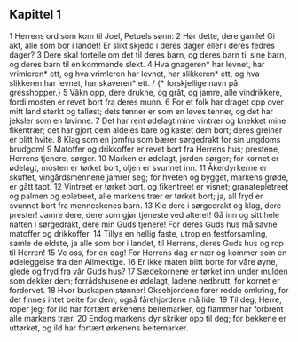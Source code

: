 ## Kapittel 1

1 Herrens ord som kom til Joel, Petuels sønn:
2 Hør dette, dere gamle! Gi akt, alle som bor i landet! Er slikt skjedd i deres dager eller i deres fedres dager?
3 Dere skal fortelle om det til deres barn, og deres barn til sine barn, og deres barn til en kommende slekt.
4 Hva gnageren* har levnet, har vrimleren* ett, og hva vrimleren har levnet, har slikkeren* ett, og hva slikkeren har levnet, har skaveren* ett. / {* forskjellige navn på gresshopper.}
5 Våkn opp, dere drukne, og gråt, og jamre, alle vindrikkere, fordi mosten er revet bort fra deres munn.
6 For et folk har draget opp over mitt land sterkt og talløst; dets tenner er som en løves tenner, og det har jeksler som en løvinne.
7 Det har rent ødelagt mine vintrær og knekket mine fikentrær; det har gjort dem aldeles bare og kastet dem bort; deres greiner er blitt hvite.
8 Klag som en jomfru som bærer sørgedrakt for sin ungdoms brudgom!
9 Matoffer og drikkoffer er revet bort fra Herrens hus; prestene, Herrens tjenere, sørger.
10 Marken er ødelagt, jorden sørger; for kornet er ødelagt, mosten er tørket bort, oljen er svunnet inn.
11 Åkerdyrkerne er skuffet, vingårdsmennene jamrer seg; for hveten og bygget, markens grøde, er gått tapt.
12 Vintreet er tørket bort, og fikentreet er visnet; granatepletreet og palmen og epletreet, alle markens trær er tørket bort; ja, all fryd er svunnet bort fra menneskenes barn.
13 Kle dere i sørgedrakt og klag, dere prester! Jamre dere, dere som gjør tjeneste ved alteret! Gå inn og sitt hele natten i sørgedrakt, dere min Guds tjenere! For deres Guds hus må savne matoffer og drikkoffer.
14 Tillys en hellig faste, utrop en festforsamling, samle de eldste, ja alle som bor i landet, til Herrens, deres Guds hus og rop til Herren!
15 Ve oss, for en dag! For Herrens dag er nær og kommer som en ødeleggelse fra den Allmektige.
16 Er ikke maten blitt borte for våre øyne, glede og fryd fra vår Guds hus?
17 Sædekornene er tørket inn under mulden som dekker dem; forrådshusene er ødelagt, ladene nedbrutt, for kornet er fordervet.
18 Hvor buskapen stønner! Oksehjordene farer redde omkring, for det finnes intet beite for dem; også fårehjordene må lide.
19 Til deg, Herre, roper jeg; for ild har fortært ørkenens beitemarker, og flammer har forbrent alle markens trær.
20 Endog markens dyr skriker opp til deg; for bekkene er uttørket, og ild har fortært ørkenens beitemarker.
